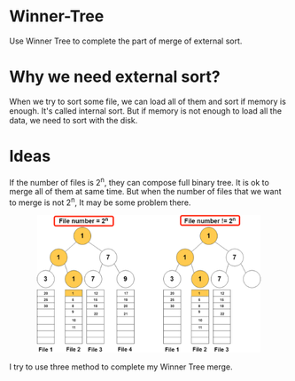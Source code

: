 # Winner-Tree
Use Winner Tree to complete the part of merge of external sort.

# Why we need external sort?
When we try to sort some file, we can load all of them and sort if memory is enough. It's called internal sort. But if memory is not enough to load all the data, we need to sort with the disk.   

# Ideas
If the number of files is 2<sup>n</sup>, they can compose full binary tree. It is ok to merge all of them at same time. But when the number of files that we want to merge is not 2<sup>n</sup>, It may be some problem there. 

<p align=center><img src="https://github.com/JingHanZhan/Winner-Tree/blob/master/image/Project1.2-Winner%20tree%20compaer.png" width="80%"/></p>

I try to use three method to complete my Winner Tree merge. 

